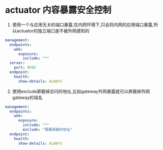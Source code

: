 # actuator 内容暴露安全控制
1. 使用一个与应用无关的端口暴露,在内网环境下,只会将内网的应用端口暴露,所以actuator的独立端口是不被外网感知的
```yaml
management:
  endpoints:
    web:
      exposure:
        include: "*"  
  server:
    port: 9595
  endpoint:
    health:
      show-details: ALWAYS
```
2. 使用exclude屏蔽掉访问的地址,比如gateway外网暴露就可以屏蔽掉外网gateway的域名
```yaml
management:
  endpoints:
    web:
      exposure:
        include: "*"  
        exclude: "需要屏蔽的地址"
  endpoint:
    health:
      show-details: ALWAYS
```